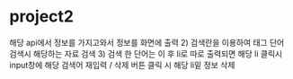 # project2


해당 api에서 정보를 가지고와서 정보를 화면에 출력
2) 검색란을 이용하여 태그 단어 검색시 해당하는 자료 검색
3) 검색 한 단어는 이 후 li로 따로 출력되면 해당 li 클릭시 input창에 해당 검색어 재입력 / 삭제 버튼 클릭 시 해당 li밑 정보 삭제 
